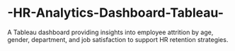 # -HR-Analytics-Dashboard-Tableau-
A Tableau dashboard providing insights into employee attrition by age, gender, department, and job satisfaction to support HR retention strategies.
